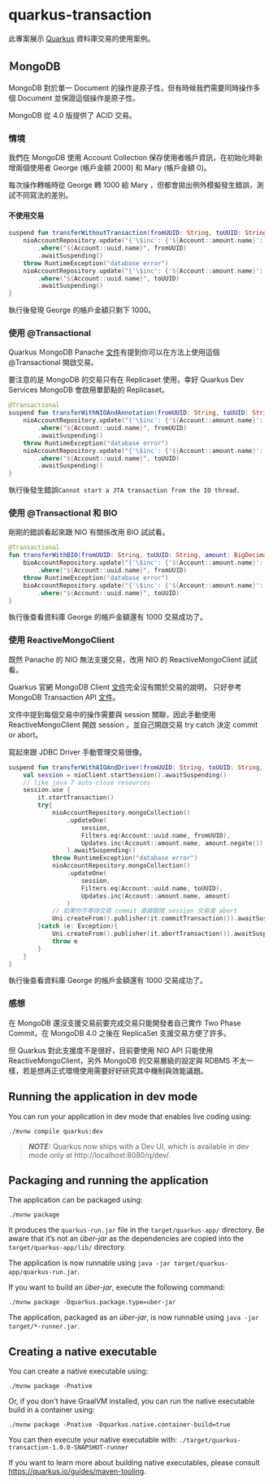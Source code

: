 # quarkus-transaction

此專案展示 [Quarkus](https://quarkus.io/) 資料庫交易的使用案例。

## ＭongoDB
MongoDB 對於單一 Document 的操作是原子性，但有時候我們需要同時操作多個 Document 並保證這個操作是原子性。

MongoDB 從 4.0 版提供了 ACID 交易。

### 情境
我們在 MongoDB 使用 Account Collection 保存使用者帳戶資訊，在初始化時新增兩個使用者 George (帳戶金額 2000) 和 Mary (帳戶金額 0)。

每次操作轉帳時從 George 轉 1000 給 Mary ，但都會拋出例外模擬發生錯誤，測試不同寫法的差別。

#### 不使用交易
```kotlin
suspend fun transferWithoutTransaction(fromUUID: String, toUUID: String, amount: BigDecimal){
    nioAccountRepository.update("{'\$inc': {'${Account::amount.name}': ?1}}", amount.negate())
        .where("${Account::uuid.name}", fromUUID)
        .awaitSuspending()
    throw RuntimeException("database error")
    nioAccountRepository.update("{'\$inc': {'${Account::amount.name}': ?1}}", amount)
        .where("${Account::uuid.name}", toUUID)
        .awaitSuspending()
}
```
執行後發現 George 的帳戶金額只剩下 1000。

### 使用 @Transactional
Quarkus ＭongoDB Panache [文件](https://quarkus.io/guides/mongodb-panache#transactions)有提到你可以在方法上使用這個 @Transactional 開啟交易。

要注意的是 MongoDB 的交易只有在 Replicaset 使用，幸好 Quarkus Dev Services MongoDB 會啟用單節點的 Replicaset。

```kotlin
@Transactional
suspend fun transferWithNIOAndAnnotation(fromUUID: String, toUUID: String, amount: BigDecimal){
    nioAccountRepository.update("{'\$inc': {'${Account::amount.name}': ?1}}", amount.negate())
        .where("${Account::uuid.name}", fromUUID)
        .awaitSuspending()
    throw RuntimeException("database error")
    nioAccountRepository.update("{'\$inc': {'${Account::amount.name}': ?1}}", amount)
        .where("${Account::uuid.name}", toUUID)
        .awaitSuspending()
}
```
執行後發生錯誤```Cannot start a JTA transaction from the IO thread.```

### 使用 @Transactional 和 BIO
剛剛的錯誤看起來跟 NIO 有關係改用 BIO 試試看。

```kotlin
@Transactional
fun transferWithBIO(fromUUID: String, toUUID: String, amount: BigDecimal){
    bioAccountRepository.update("{'\$inc': {'${Account::amount.name}': ?1}}", amount.negate())
        .where("${Account::uuid.name}", fromUUID)
    throw RuntimeException("database error")
    bioAccountRepository.update("{'\$inc': {'${Account::amount.name}': ?1}}", amount)
        .where("${Account::uuid.name}", toUUID)
}
```
執行後查看資料庫 George 的帳戶金額還有 1000 交易成功了。

### 使用 ReactiveMongoClient
既然 Panache 的 NIO 無法支援交易，改用 NIO 的 ReactiveMongoClient 試試看。

Quarkus 官網 MongoDB Client [文件](https://quarkus.io/guides/mongodb)完全沒有關於交易的說明，
只好參考 MongoDB Transaction API [文件](https://www.mongodb.com/docs/v4.4/core/transactions/#transactions-api)。

文件中提到每個交易中的操作需要與 session 關聯，因此手動使用 ReactiveMongoClient 開啟 session ，並自己開啟交易 try catch 決定 commit or abort。

寫起來跟 JDBC Driver 手動管理交易很像。

```kotlin
suspend fun transferWithAIOAndDriver(fromUUID: String, toUUID: String, amount: BigDecimal){
    val session = nioClient.startSession().awaitSuspending()
    // like java 7 auto-close resources 
    session.use {
        it.startTransaction()
        try{
            nioAccountRepository.mongoCollection()
                .updateOne(
                    session,
                    Filters.eq(Account::uuid.name, fromUUID),
                    Updates.inc(Account::amount.name, amount.negate())
                ).awaitSuspending()
            throw RuntimeException("database error")
            nioAccountRepository.mongoCollection()
                .updateOne(
                    session,
                    Filters.eq(Account::uuid.name, toUUID),
                    Updates.inc(Account::amount.name, amount)
                )
            // 如果你不等待交易 commit 直接關閉 session 交易會 abort
            Uni.createFrom().publisher(it.commitTransaction()).awaitSuspending()
        }catch (e: Exception){
            Uni.createFrom().publisher(it.abortTransaction()).awaitSuspending()
            throw e
        }
    }
}
```
執行後查看資料庫 George 的帳戶金額還有 1000 交易成功了。


### 感想
在 MongoDB 還沒支援交易前要完成交易只能開發者自己實作 Two Phase Commit，在 MongoDB 4.0 之後在 ReplicaSet 支援交易方便了許多。

但 Quarkus 對此支援度不是很好，目前要使用 NIO API 只能使用 ReactiveMongoClient，另外 MongoDB 的交易層級的設定與 RDBMS 不太一樣，若是想再正式環境使用需要好好研究其中機制與效能議題。









## Running the application in dev mode

You can run your application in dev mode that enables live coding using:
```shell script
./mvnw compile quarkus:dev
```

> **_NOTE:_**  Quarkus now ships with a Dev UI, which is available in dev mode only at http://localhost:8080/q/dev/.

## Packaging and running the application

The application can be packaged using:
```shell script
./mvnw package
```
It produces the `quarkus-run.jar` file in the `target/quarkus-app/` directory.
Be aware that it’s not an _über-jar_ as the dependencies are copied into the `target/quarkus-app/lib/` directory.

The application is now runnable using `java -jar target/quarkus-app/quarkus-run.jar`.

If you want to build an _über-jar_, execute the following command:
```shell script
./mvnw package -Dquarkus.package.type=uber-jar
```

The application, packaged as an _über-jar_, is now runnable using `java -jar target/*-runner.jar`.

## Creating a native executable

You can create a native executable using: 
```shell script
./mvnw package -Pnative
```

Or, if you don't have GraalVM installed, you can run the native executable build in a container using: 
```shell script
./mvnw package -Pnative -Dquarkus.native.container-build=true
```

You can then execute your native executable with: `./target/quarkus-transaction-1.0.0-SNAPSHOT-runner`

If you want to learn more about building native executables, please consult https://quarkus.io/guides/maven-tooling.